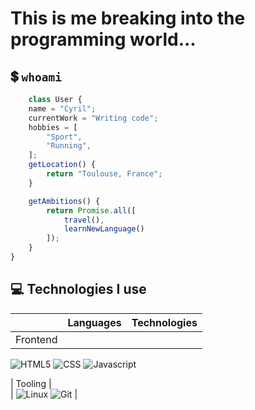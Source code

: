 # This is me breaking into the programming world...

## :heavy_dollar_sign: `whoami`

```js
	class User {
	name = "Cyril";
	currentWork = "Writing code";
	hobbies = [
		"Sport",
		"Running",
	];
	getLocation() {
		return "Toulouse, France";
	}

	getAmbitions() {
		return Promise.all([
			travel(),
			learnNewLanguage()
		]);
	}
}
```

## :computer: Technologies I use

|           | Languages                                                                                                                                                                                                                                                                       | Technologies                                                                                                                                                                                                   |
| --------- | ------------------------------------------------------------------------------------------------------------------------------------------------------------------------------------------------------------------------------------------------------------------------------- | -------------------------------------------------------------------------------------------------------------------------------------------------------------------------------------------------------------- |
| Frontend  |
![HTML5](https://img.shields.io/badge/-HTML-000?&logo=HTML5)
![CSS](https://img.shields.io/badge/-CSS-000?&logo=CSS3)
![Javascript](https://img.shields.io/badge/-JavaScript-000?&logo=JavaScript)

| Tooling   |                                                                                      
| ![Linux](https://img.shields.io/badge/-Linux-000?&logo=Linux)
![Git](https://img.shields.io/badge/-Git-000?&logo=Git)                         |
